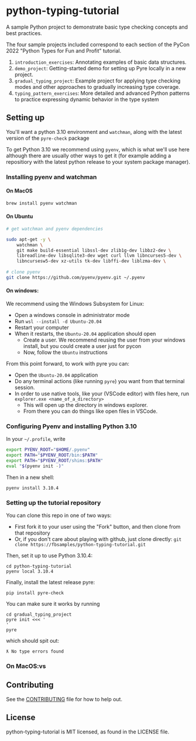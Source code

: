 # python-typing-tutorial

A sample Python project to demonstrate basic type checking concepts and best practices.

The four sample projects included correspond to each section of the PyCon 2022 "Python Types for Fun and Profit" tutorial.

1. `introduction_exercises`: Annotating examples of basic data structures.
2. `demo_project`: Getting-started demo for setting up Pyre locally in a new project.
3. `gradual_typing_project`: Example project for applying type checking modes and other approaches to gradually increasing type coverage.
4. `typing_pattern_exercises`: More detailed and advanced Python patterns to practice expressing dynamic behavior in the type system

## Setting up

You'll want a python 3.10 environment and `watchman`, along with the
latest version of the `pyre-check` package

To get Python 3.10 we recommend using `pyenv`, which is what we'll
use here although there are usually other ways to get it (for example
adding a repositiory with the latest python release to your
system package manager).


### Installing pyenv and watchman

#### On MacOS

```bash
brew install pyenv watchman
```

#### On Ubuntu

```bash
# get watchman and pyenv dependencies

sudo apt-get -y \
    watchman \
    git make build-essential libssl-dev zlib1g-dev libbz2-dev \
    libreadline-dev libsqlite3-dev wget curl llvm libncurses5-dev \
    libncursesw5-dev xz-utils tk-dev libffi-dev liblzma-dev \
    
# clone pyenv
git clone https://github.com/pyenv/pyenv.git ~/.pyenv
```

#### On windows:

We recommend using the Windows Subsystem for Linux:
- Open a windows console in administrator mode
- Run `wsl --install -d Ubuntu-20.04`
- Restart your computer
- When it restarts, the `Ubuntu-20.04` application should open
  - Create a user. We recommend reusing the user from your
    windows install, but you could create a user just for pycon
  - Now, follow the `Ubuntu` instructions
  
From this point forward, to work with pyre you can:
- Open the `Ubuntu-20.04` application
- Do any terminal actions (like running `pyre`) you want from
  that terminal session.
- In order to use native tools, like your (VSCode editor) with
  files here, run `explorer.exe <name_of_a_directory>`
  - This will open up the directory in windows explorer.
  - From there you can do things like open files in VSCode.

### Configuring Pyenv and installing Python 3.10

In your `~/.profile`, write

```bash
export PYENV_ROOT="$HOME/.pyenv"
export PATH="$PYENV_ROOT/bin:$PATH"
export PATH="$PYENV_ROOT/shims:$PATH"
eval "$(pyenv init -)"
```

Then in a new shell:
```
pyenv install 3.10.4
```


### Setting up the tutorial repository


You can clone this repo in one of two ways:
- First fork it to your user using the "Fork" button, and then
  clone from that repository
- Or, if you don't care about playing with github, just clone directly:
  `git clone https://fbsamples/python-typing-tutorial.git`
  
Then, set it up to use Python 3.10.4:
```
cd python-typing-tutorial
pyenv local 3.10.4
```

Finally, install the latest release pyre:
```
pip install pyre-check
```

You can make sure it works by running
```
cd gradual_typing_project
pyre init <<< '
'
pyre
```
which should spit out:
```
ƛ No type errors found
```


### On MacOS:vs

## Contributing

See the [CONTRIBUTING](CONTRIBUTING.md) file for how to help out.

## License

python-typing-tutorial is MIT licensed, as found in the LICENSE file.
